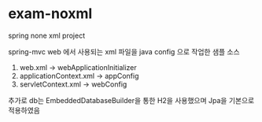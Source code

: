 # exam-noxml
spring none xml project


spring-mvc web 에서 사용되는 xml 파일을 java config 으로 작업한 샘플 소스

1) web.xml -> webApplicationInitializer
2) applicationContext.xml -> appConfig
3) servletContext.xml -> webConfig

추가로 db는 EmbeddedDatabaseBuilder을 통한 H2을 사용했으며 Jpa을 기본으로 적용하였음 